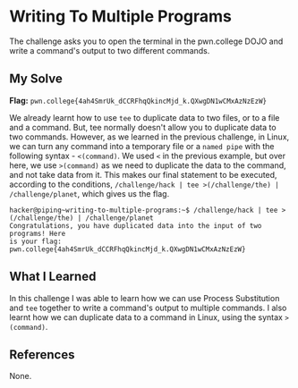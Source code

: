 # Writing To Multiple Programs
The challenge asks you to open the terminal in the pwn.college DOJO and write a command's output to two different commands.

## My Solve
**Flag:** `pwn.college{4ah4SmrUk_dCCRFhqQkincMjd_k.QXwgDN1wCMxAzNzEzW}`

We already learnt how to use `tee` to duplicate data to two files, or to a file and a command. But, tee normally doesn't allow you to duplicate data to two commands. However, as we learned in the previous challenge, in Linux, we can turn any command into a temporary file or a `named pipe` with the following syntax - `<(command)`. We used `<` in the previous example, but over here, we use `>(command)` as we need to duplicate the data to the command, and not take data from it. This makes our final statement to be executed, according to the conditions, `/challenge/hack | tee >(/challenge/the) | /challenge/planet`, which gives us the flag.


```
hacker@piping~writing-to-multiple-programs:~$ /challenge/hack | tee >(/challenge/the) | /challenge/planet
Congratulations, you have duplicated data into the input of two programs! Here 
is your flag:
pwn.college{4ah4SmrUk_dCCRFhqQkincMjd_k.QXwgDN1wCMxAzNzEzW}
```


## What I Learned
In this challenge I was able to learn how we can use Process Substitution and `tee` together to write a command's output to multiple commands. I also learnt how we can duplicate data to a command in Linux, using the syntax `>(command)`.

## References
None.